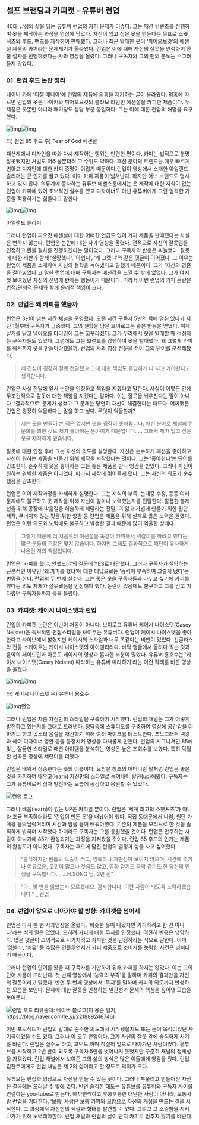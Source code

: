 ## 셀프 브랜딩과 카피캣 - 유튜버 런업

40대 남성의 삶을 담는 유튜버 런업의 카피 문제가 이슈다.
그는 패션 컨텐츠를 진행하며 옷을 제작하는 과정을 영상에 담았다.
자신이 입고 싶은 옷을 만든다는 목표로 스웻 셔츠와 후드, 팬츠를 제작하여 판매했다.
그러나 최근 발매한 옷이 ‘피어오브갓’의 에센셜 제품의 카피라는 문제제기가 올라왔다.
런업은 이에 대해 자신의 잘못을 인정하며 환불 절차를 진행하겠다는 사과 영상을 올렸다.
그러나 구독자와 그의 팬의 분노는 수그러들지 않았다.


### 01. 런업 후드 논란 정리
네이버 카페 ‘디젤 매니아’에 런업의 제품에 의혹을 제기하는 글이 올라왔다.
의혹에 따르면 런업의 옷은 나이키와 피어오브갓의 콜라보 라인인 에센셜을 카피한 제품이다.
두 제품은 옷뿐만 아니라 패키징도 상당 부분 동일하다.
그는 이에 대한 런업의 해명을 요구했다.


![img](https://blog.kakaocdn.net/dn/qrQ5i/btqEsXX3SlY/00xRZgOYGFYAZI214Wk9R0/img.png)![img](https://blog.kakaocdn.net/dn/Lh7w1/btqEsrSQ6Iv/aiBE7wygtUEtMUFf37G4k1/img.jpg)

좌) 런업 85 후드 우) Fear of God 에센셜

패션계에서 디자인을 따와 다시 제작하는 행위는 만연한 편이다.
카피는 법적으로 분명 잘못됐지만 처벌도 어려울뿐더러 그 수위도 약하다.
패션 분야의 트렌드는 매우 빠르게 변하고 디자인에 대한 카피 증명이 어렵기 때문이다.런업이 영상에서 소개한 아일랜드 슬리퍼는 큰 인기를 끌고 있다.
이미 카피 제품이 넘쳐난다.
하지만 어느 브랜드도 명시하고 있지 않다.
의류계에 종사하는 유튜브 에센스룸에서는 옷 제작에 대한 지식이 없는 런업이 카피에 있어 초보적인 실수를 했고 디자이너도 아닌 유튜버에게 그런 엄격한 기준을 적용하기는 힘들다고 말한다.


![img](https://blog.kakaocdn.net/dn/qT3rC/btqEtth9vO0/ceG4clA6cnDlfCGNkhKzZK/img.jpg)![img](https://blog.kakaocdn.net/dn/yrNxs/btqEtGhgxNY/Ui1dt00A26BheoWDSIftJK/img.jpg)

아일랜드 슬리퍼

그러나 런업이 피오갓 에센셜에 대한 어떠한 언급도 없이 카피 제품을 판매했다는 사실은 변하지 않는다.
런업은 논란에 대한 사과 영상을 올렸다.
전적으로 자신의 잘못임을 인정하고 환불 절차를 진행하겠다는 말이었다.
그러나 구독자의 반응은 싸늘했다.
잘못에 대한 비판과 함께 ‘실망했다’, ‘아쉽다’, ‘왜 그랬냐’와 같은 댓글이 이어졌다.
그 이유는 런업이 제품을 소개하며 자신의 철학을 녹여냈다고 말했기 때문이다.
그가 ‘자신의 영혼을 갈아넣었다’고 말한 런업에 대해 구독자는 배신감을 느낄 수 밖에 없었다.
그가 여지껏 보여줬던 자신의 신념에 반하는 행동이기 때문이다.
따라서 이번 런업의 카피 논란은 법적/관행적 문제와 함께 윤리적 책임이 크다.


### 02. 런업은 왜 카피를 했을까 
런업은 3년이 넘는 시간 채널을 운영했다.
오랜 시간 구독자 5만의 턱에 멈춰 있다가 지난 1월부터 구독자가 급증했다.
그의 철학을 담은 브이로그는 좋은 반응을 얻었다.
이제 날개를 달고 날아오를 타이밍에 그는 고꾸라졌다.
그가 무리해서 옷을 발매할 때 걱정하는 구독자들도 있었다.
그럼에도 그는 브랜드를 강행하여 옷을 발매했다.
왜 그렇게 카피를 해서까지 옷을 만들어야했을까.
런업의 사과 영상 전문을 적어 그의 단어를 분석해봤다.


> 제 진심이 굉장히 잘못 전달됐고 그에 대한 책임도 온당하게 다 지고 가야한다고 생각합니다.

런업은 사실 전달에 앞서 논란을 인정하고 책임을 지겠다고 말한다.
사실이 어떻든 간에 무조건적으로 잘못에 대한 책임을 지겠다는 말이다.
이는 잘못을 뉘우친다는 말이 아니다.
‘결과적으로’ 문제가 생겼고 그 문제는 당연히 자신이 해결한다는 태도다.
어찌됐든 런업은 굉장히 억울하다는 말을 하고 싶다.
무엇이 억울할까?

> 저는 옷을 만들어 본 적은 없지만 옷을 굉장히 좋아합니다.
패션 분야로 채널의 전문화를 꾀한 것도 제가 좋아하는 분야이기 때문입니다.
… 그래서 제가 입고 싶은 옷을 제작하게 됐습니다.

잘못에 대한 인정 후에 그는 자신의 의도를 설명한다.
자신은 순수하게 패션을 좋아하고 자신이 원하는 제품을 만들기 위해 제작을 시작했다는 것이다.
그는 ‘좋아한다’는 단어를 강조한다.
순수하게 옷을 좋아하는 그는 좋은 제품을 만나 영감을 받았다.
그러나 자신이 원하는 완벽한 제품은 아니었다.
따라서 제작에 뛰어들게 됐다.
그는 자신의 의도가 순수했음을 강조한다.

런업은 이어 제작과정을 자세하게 설명한다.
그는 지식의 부족, 눈대중 수정, 등등 여러 문제에도 불구하고 옷 제작을 위해 자신이 얼마나 노력했는지를 전달한다.
깔끔한 봉제선을 위해 공장에 박음질을 허술하게 해달라는 전달, 더 얇고 가볍게 만들기 위한 원단 제작, 무너지지 않는 핏을 위한 양감 등 런업은 제품을 위해 실제로 많은 노력을 들였다.
런업은 이런 의도와 노력에도 불구하고 발생한 결과 때문에 많이 억울한 상태다.

> 그렇기 때문에 더 처음부터 이센셜을 똑같이 카피해서 택갈이를 하려고 했다는 많은 분들의 주장은 맞지 않습니다.
하지만 그래도 결과적으로 패턴이 유사하게 나온건 저의 책임입니다.

런업은 ‘카피를 했냐, 안했느냐’의 질문에 YES로 대답했다.
그러나 구독자가 실망하는 근본적인 이유인 ‘왜 카피를 했냐’에 대한 대답으로는 ‘능력이 부족하여 그렇게 됐다’는 변명을 한다.
런업의 두 번째 실수다.
그는 좋은 옷을 구독자들과 나누고 싶기에 카피를 했다는 의도 자체가 잘못됐음을 인정해야 했다.
논란이 있음에도 불구하고 그를 믿고 기다렸던 구독자들까지 등을 돌렸다.

### 03. 카피캣: 케이시 나이스탯과 런업
런업의 카피캣 논란은 이번이 처음이 아니다.
브이로그 유튜버 케이시 나이스텟(Casey Neistet)은 독보적인 편집스타일을 보여주는 유튜버다.
런업이 케이시 나이스텟을 좋아한다고 라이브에서 밝혔지만 케이시의 스타일과 너무 똑같다는 비판이 있었다.
선글라스와 전동 스케이트는 케이시 나이스텟의 아이덴티티다.
바닥 앵글에서 올려다 찍는 컷과 음악의 페이드인과 아웃도 케이시의 영상과 흡사한 부분이 많았다.
유튜버 용호수는 ‘케이시 나이스탯(Casey Neistat) 따라하는 유튜버 따라하기’라는 이런 작태를 비꼰 영상을 올렸다.

![img](https://blog.kakaocdn.net/dn/b6DMX8/btqEsXjs3Hq/mexeKI7Nv1wdAkA0EN2oYK/img.png)![img](https://blog.kakaocdn.net/dn/ZPz5O/btqErLxx6uU/9AiF9WwmcrpKn45ZhQ6cKK/img.png)

좌) 케이시 나이스텟 우) 유튜버 용호수

![img](https://blog.kakaocdn.net/dn/bPWP0h/btqEp0oDYbH/ykkL7MXMtiwwPOKeNV0ED0/img.png)런업

그러나 런업은 차츰 자신만의 스타일을 구축하기 시작했다.
런업의 채널은 그가 어떻게 발전하고 있는지를 그대로 드러낸다.
청담동에 스튜디오를 구축하여 영상에 공간감을 더하기도 하고 목소리 음질을 개선하기 위해 여러 마이크를 테스트한다.
포토그래퍼 랙강과 헤어 디자이너 영환 등을 등장시켜 영상을 다채롭게 만든다.
런업의 시그니쳐인 85에 맞는 깔끔한 스타일로 패션 아이템을 분석하는 영상은 높은 조회수를 보였다.
특히 탁월한 선곡은 영상에 세련미를 더했다.


런업은 배워서 상승한다는 뜻의 이름이다.
모방은 창조의 어머니란 말처럼 런업은 좋은 것을 카피하여 배우고(learn) 자신만의 스타일로 녹여내어 발전(up)해왔다.
구독자는 그가 유튜버로서 점차 발전하는 모습에 공감하고 응원할 수 있었다.


![런업 로고](https://blog.kakaocdn.net/dn/pAZnd/btqEsWSsNqj/yLU9CWBKgHcaZ2ArqYmmr1/img.png)

그러나 배움(learn)이 없는 UP은 카피일 뿐이다.
런업은 ‘세계 최고의 스웻셔츠’가 아니라 조금 부족하더라도 ‘런업이 만든 옷’을 내놨어야 했다.
직접 동대문에서 나염, 원단 가게를 들락날락거리며 시간과 땀을 들여 배워야했다.
기존의 제품을 모티브로 한 것을 솔직하게 밝히며 시작했다 하더라도 구독자는 그를 응원했을 것이다.
런업은 안주하는 사람이 아니기에 85가 완성되가는 과정을 지켜봤을 것이다.
런업 85 후드의 인기는 제품의 완성도가 아니었다.
구독자는 후드에 담긴 런업의 열정과 삶을 사고 싶어했다.


> “솔직하지만 빈틈의 노출이 적고, 영특하나 자만심이 보이지 않으며, 시간에 좇기나 여유로운, 고민이 많으나 웃음도 많고, 영화 같기도 음악 같기도 한 당신의 인생을 구독합니다.
_ J.H.SONG 님, 2년 전”

> "아..
몇 번을 읽었는지 모르겠네요.
감사합니다.
이런 사람이 되도록 노력하겠습니다." _ 런업

### 04. 런업이 앞으로 나아가야 할 방향: 카피캣을 넘어서
런업은 다시 한 번 사과영상을 올렸다.
‘비슷한 옷이 나왔지만 카피하려고 한 건 아니다’라는 식의 말은 없었다.
오히려 카피에 대한 무지를 인정했다.
여전히 반응은 냉담하다.
많은 댓글이 고의적으로 사기치려고 카피한 것을 인정하라는 식으로 말한다.
이미 ‘임블리’, ‘치유’ 등 수많은 인플루언서가 카피 제품으로 소비자를 농락한 사건은 넘쳐나기 때문이다.


그러나 런업의 단어를 봤을 때 구독자를 기만하기 위해 카피를 하지는 않았다.
이는 그의 단어 사용에 드러난다.
첫 번째 영상에서 ‘능력의 부족’을 말하며 카피의 결과만을 자신의 잘못이라고 말했다.
반면 두 번째 영상에서 ‘무지’를 말하며 카피의 의도까지 반성하는 모습을 보인다.
문제에 대한 잘못을 인정하는 일관성과 문제의 핵심을 짚어낸 모습을 보여준다.

![런업 후드 리뷰](https://blog.kakaocdn.net/dn/cx3GfY/btqEsp1Qqpw/OFZfHzp2xGVDzCSkwwgZd1/img.png)출처: 네이버 블로그(이 용준 일기, https://blog.naver.com/le_yj/221889246746) 

이번 프로젝트가 런업의 말대로 순수한 의도에서 시작됐을지도 또는 돈이 목적이었던 사기극이었을 수도 있다.
그러나 이 모두 런업이다.
그가 자신의 잘못 앞에 솔직하게 서기를 바란다.
런업은 실수도 하고, 고민도 하며 착실히 앞으로 나아가던 사람이었다.
유튜브를 시작하고 2년 반이 되도록 구독자 5만을 벗어나지 못했지만 꾸준히 채널의 정체성을 가꿔왔다.
런업 채널에서 보여준 그의 삶의 방식은 많은 이들에게 영감을 줬다.
런업 김찬주에게도 런업 채널은 제 2의 삶이라고 할 정도로 의미가 크다.


유튜브는 편집과 영상으로 자신을 만들 수 있는 곳이다.
그러나 부풀리고 만들어진 자신은 결국에는 드러날 수 밖에 없다.
반면 솔직한 태도는 유튜브를 유튜버와 구독자 사이를 연결하는 you-tube로 만든다.
삐까뻔쩍하고 후룽후룽한 대단한 사람이 아니라, 보통사람 런업을 기대한다.
‘보통’ 사람은 보통 카피와 모방으로 자신의 개성을 만드는 길을 시작한다.
그 과정에서 자신만의 색깔과 형태를 발견할 수 있다.
그리고 그 소중함을 지켜나가기 위해 노력해야한다.
런업 채널과 런업의 삶이 단지 카피로 멈추지 않기를 바란다.

